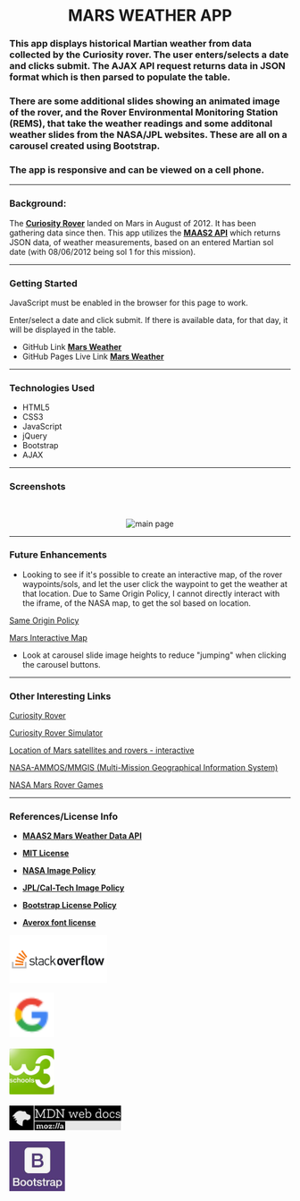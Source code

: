 **<h1 align="center"> MARS WEATHER APP</h1>**

### This app displays historical Martian weather from data collected by the Curiosity rover. The user enters/selects a date and clicks submit. The AJAX API request returns data in JSON format which is then parsed to populate the table.

### There are some additional slides showing an animated image of the rover, and the Rover Environmental Monitoring Station (REMS), that take the weather readings and some additonal weather slides from the NASA/JPL websites. These are all on a carousel created using Bootstrap.

### The app is responsive and can be viewed on a cell phone.

---

### **Background:**

The **<u>[Curiosity Rover](https://mars.nasa.gov/msl/home/)</u>** landed on Mars in August of 2012. It has been gathering data since then. This app utilizes the **<u>[MAAS2 API](https://www.programmableweb.com/api/maas2-rest-api-v100)</u>** which returns JSON data, of weather measurements, based on an entered Martian sol date (with 08/06/2012 being sol 1 for this mission).

---

### **Getting Started**

JavaScript must be enabled in the browser for this page to work.

Enter/select a date and click submit. If there is available data, for that day, it will be displayed in the table.

- GitHub Link **[Mars Weather](https://github.com/npsaunders/Mars-Weather-App)**
- GitHub Pages Live Link **[Mars Weather](https://npsaunders.github.io/Mars-Weather-App/)**

---

### **Technologies Used**

- HTML5
- CSS3
- JavaScript
- jQuery
- Bootstrap
- AJAX

---

### **Screenshots**

<br>
<p align="center">
<img src="./imgs/Screenshots/MarsScreenShot.gif" alt="main page" width="800"/></p>

---

### **Future Enhancements**

- Looking to see if it's possible to create an interactive map, of the rover waypoints/sols, and let the user click the waypoint to get the weather at that location. Due to Same Origin Policy, I cannot directly interact with the iframe, of the NASA map, to get the sol based on location.

[Same Origin Policy](https://developer.mozilla.org/en-US/docs/Web/Security/Same-origin_policy)

<a href="https://mars.nasa.gov/maps/location/?mission=MSL&site=NOW&mapLon=137.39720821380618&mapLat=-4.752126563545443&mapZoom=16&globeLon=137.3978687&globeLat=-4.663687049999997&globeZoom=13&globeCamera=0,-2441.40625,0,0,1,0&panePercents=0,100,0&on=Current Position$1.00,Waypoints$1.00,Surface View$1.00,Rover Path$1.00,Labels$1.00,Basemap$1.00,Gale Crater Map$1.00" target="_blank">Mars Interactive Map</a>

- Look at carousel slide image heights to reduce "jumping" when clicking the carousel buttons.

---

### **Other Interesting Links**

[Curiosity Rover](https://mars.nasa.gov/msl/home/)

[Curiosity Rover Simulator](https://eyes.nasa.gov/curiosity/)

[Location of Mars satellites and rovers - interactive](https://eyes.nasa.gov/apps/mrn/index.html#/mars)

[NASA-AMMOS/MMGIS (Multi-Mission Geographical Information System)](https://github.com/NASA-AMMOS/MMGIS)

[NASA Mars Rover Games](https://mars.nasa.gov/gamee-rover/)

---

### **References/License Info**

- **<a href="https://www.programmableweb.com/api/maas2-rest-api-v100" target="_blank">MAAS2 Mars Weather Data API</u>**

- **<a href="https://opensource.org/licenses/MIT" target="_blank">MIT License</u>**

- **<a href="https://www.nasa.gov/multimedia/guidelines/index.html" target="_blank">NASA Image Policy</u>**

- **<a href="https://www.jpl.nasa.gov/jpl-image-use-policy" target="_blank">JPL/Cal-Tech Image Policy</u>**

- **<a href="https://getbootstrap.com/docs/4.0/about/license/#:~:text=Bootstrap%20is%20released%20under%20the%20MIT%20license%20and%20is%20copyright%202018%20Twitter" target="_blank">Bootstrap License Policy</u>**

- **<u>[Averox font license](./font/!license.txt)</u>**

![StackOverflow](./imgs/StackOverflow.png)

<img src="./imgs/googleLogo-sm.png" width="80">
<br><br>
<img src="./imgs/W3schools.png" width="80">
<br><br>
<img src="./imgs/MDN_Web_Docs-Logo.png" width="200">
<br><br>
<img src="./imgs/BootStrap.png" width="100">
